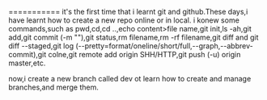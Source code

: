 ===========
it's the first time that i learnt git and github.These days,i have learnt how to create a new repo online or in local.
i konew some commands,such as pwd,cd,cd ..,echo content>file name,git init,ls -ah,git add,git commit (-m ""),git status,rm filename,rm -rf filename,git diff and git diff --staged,git log (--pretty=format/oneline/short/full,--graph,--abbrev-commit),git colne,git remote add origin SHH/HTTP,git push (-u) origin master,etc.

now,i create a new branch called dev ot learn how to create and manage branches,and merge them.

